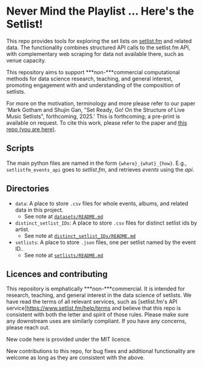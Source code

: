 # Never Mind the Playlist ... Here's the Setlist!

This repo provides tools for exploring the set lists on
[setlist.fm](https://www.setlist.fm/) and related data.
The functionality combines 
structured API calls to the setlist.fm API,
with complementary web scraping for data not available there, such as venue capacity.

This repository aims to support  ***non-***commercial computational methods for 
data science research, teaching, and general interest,
promoting engagement with and understanding of the composition of setlists.

For more on the motivation, terminology and more please refer to our paper
'Mark Gotham and Shujin Gan, "Set Ready, Go! On the Structure of Live Music Setlists", forthcoming, 2025.'
This is forthcoming; a pre-print is available on request.
To cite this work, please refer to the paper and
[this repo (you are here)](https://github.com/programming-concert-programming/setlists).


## Scripts

The main python files are named in the form
`{where}_{what}_{how}`.
E.g., 
`setlistfm_events_api` goes to 
_setlist.fm_, and retrieves _events_ using the _api_.


## Directories

- `data`: A place to store `.csv` files for whole events, albums, and related data in this project.
  - See note at [`datasets/README.md`](./datasets/README.md)
- `distinct_setlist_IDs`: A place to store `.csv` files for distinct setlist ids by artist.
  - See note at [`distinct_setlist_IDs/README.md`](./distinct_setlist_IDs/README.md)
- `setlists`: A place to store `.json` files, one per setlist named by the event ID..
  - See note at [`setlists/README.md`](./setlists/README.md)


## Licences and contributing

This repository is emphatically ***non-***commercial.
It is intended for research, teaching, and general interest in the data science of setlists. 
We have read the terms of all relevant services, such as
[setlist.fm's API service]https://www.setlist.fm/help/terms
and believe that this repo is consistent with both the letter and spirit of those rules.
Please make sure any downstream uses are similarly compliant. 
If you have any concerns, please reach out.

New code here is provided under the MIT licence.

New contributions to this repo, for bug fixes and additional functionality are welcome
as long as they are consistent with the above.
